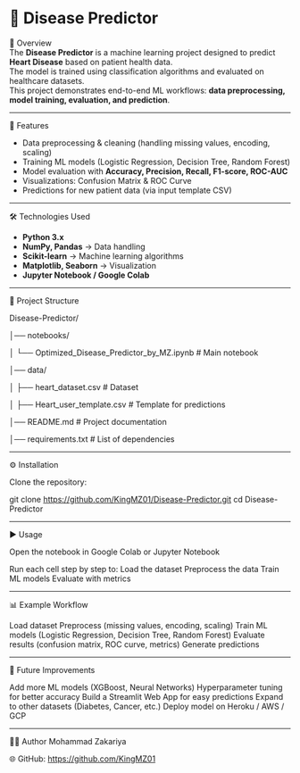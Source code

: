 # 🧠 Disease Predictor  

📌 Overview  
The **Disease Predictor** is a machine learning project designed to predict **Heart Disease** based on patient health data.  
The model is trained using classification algorithms and evaluated on healthcare datasets.  
This project demonstrates end-to-end ML workflows: **data preprocessing, model training, evaluation, and prediction**.  

---

🚀 Features  
- Data preprocessing & cleaning (handling missing values, encoding, scaling)  
- Training ML models (Logistic Regression, Decision Tree, Random Forest)  
- Model evaluation with **Accuracy, Precision, Recall, F1-score, ROC-AUC**  
- Visualizations: Confusion Matrix & ROC Curve  
- Predictions for new patient data (via input template CSV)  

---

🛠️ Technologies Used  
- **Python 3.x**  
- **NumPy, Pandas** → Data handling  
- **Scikit-learn** → Machine learning algorithms  
- **Matplotlib, Seaborn** → Visualization  
- **Jupyter Notebook / Google Colab**  

---

📂 Project Structure 

Disease-Predictor/

│── notebooks/

│ └── Optimized_Disease_Predictor_by_MZ.ipynb # Main notebook

│── data/

│ ├── heart_dataset.csv # Dataset

│ ├── Heart_user_template.csv # Template for predictions

│── README.md # Project documentation

│── requirements.txt # List of dependencies

---

⚙️ Installation  

Clone the repository:  

git clone https://github.com/KingMZ01/Disease-Predictor.git
cd Disease-Predictor

---

▶️ Usage

Open the notebook in Google Colab or Jupyter Notebook

Run each cell step by step to:
Load the dataset
Preprocess the data
Train ML models
Evaluate with metrics

---

📊 Example Workflow

Load dataset
Preprocess (missing values, encoding, scaling)
Train ML models (Logistic Regression, Decision Tree, Random Forest)
Evaluate results (confusion matrix, ROC curve, metrics)
Generate predictions

---

🔮 Future Improvements

Add more ML models (XGBoost, Neural Networks)
Hyperparameter tuning for better accuracy
Build a Streamlit Web App for easy predictions
Expand to other datasets (Diabetes, Cancer, etc.)
Deploy model on Heroku / AWS / GCP

---

👨‍💻 Author
Mohammad Zakariya

🌐 GitHub: https://github.com/KingMZ01

